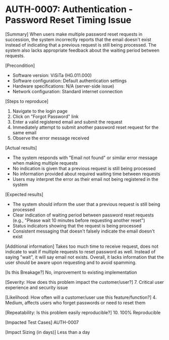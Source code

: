 # AUTH-0007: Authentication - Password Reset Timing Issue

[Summary]
When users make multiple password reset requests in succession, the system incorrectly reports that the email doesn't exist instead of indicating that a previous request is still being processed. The system also lacks appropriate feedback about the waiting period between requests.

[Precondition]

- Software version: ViSiTa (HG.011.000)
- Software configuration: Default authentication settings
- Hardware specifications: N/A (server-side issue)
- Network configuration: Standard internet connection

[Steps to reproduce]

1. Navigate to the login page
2. Click on "Forgot Password" link
3. Enter a valid registered email and submit the request
4. Immediately attempt to submit another password reset request for the same email
5. Observe the error message received

[Actual results]

- The system responds with "Email not found" or similar error message when making multiple requests
- No indication is given that a previous request is still being processed
- No information provided about required waiting time between requests
- Users may interpret the error as their email not being registered in the system

[Expected results]

- The system should inform the user that a previous request is still being processed
- Clear indication of waiting period between password reset requests (e.g., "Please wait 10 minutes before requesting another reset")
- Status indicators showing that the request is being processed
- Consistent messaging that doesn't falsely indicate the email doesn't exist

[Additional information]
Takes too much time to receive request, does not indicate to wait if multiple requests to reset password as well. Instead of saying "wait", it will say email not exists. Overall, it lacks information that the user should be aware upon requesting and to avoid spamming.

[Is this Breakage?]
No, improvement to existing implementation

[Severity: How does this problem impact the customer/user?] 7. Critical user experience and security issue

[Likelihood: How often will a customer/user use this feature/function?] 4. Medium, affects users who forget passwords or need to reset them

[Repeatability: Is this problem easily reproducible?] 10. 100% Reproducible

[Impacted Test Cases]
AUTH-0007

[Impact Sizing (in days)]
Less than a day
